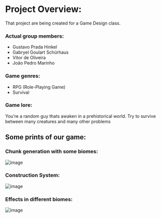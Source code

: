 # **Project Overview:**
That project are being created for a Game Design class.

### **Actual group members:**
* Gustavo Prada Hinkel
* Gabryel Goulart Schürhaus
* Vitor de Oliveira
* João Pedro Marinho

### **Game genres:**
* RPG (Role-Playing Game)
* Survival

### **Game lore:**
You're a random guy thats awaken in a prehistorical world.
Try to survive between many creatures and many other problems

## **Some prints of our game:**
### **Chunk generation with some biomes:**
![image](https://user-images.githubusercontent.com/78951385/167483489-7c9ead69-2872-4cd0-82b0-2fb0680b0748.png)

### **Construction System:**
![image](https://user-images.githubusercontent.com/78951385/169368751-d10d21d4-7cc7-4a14-8a04-89664853cb24.png)

### **Effects in different biomes:**
![image](https://user-images.githubusercontent.com/78951385/169369005-ba133203-d9b2-4125-906b-aa1d517716d6.png)
